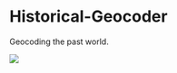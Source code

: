 # Historical-Geocoder
 Geocoding the past world.

![](https://github.com/yukiyuqichen/Historical-Geocoder/blob/main/figures/workflow.png)
